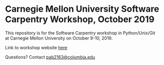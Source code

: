 # Carnegie Mellon University Software Carpentry Workshop, October 2019

This repository is for the Software Carpentry workshop in Python/Unix/Git at Carnegie Mellon University on October 9-10, 2019.

Link to workshop website [here](https://pab2163.github.io/2019-10-09-carnegie/)

Questions? Contact pab2163@columbia.edu

